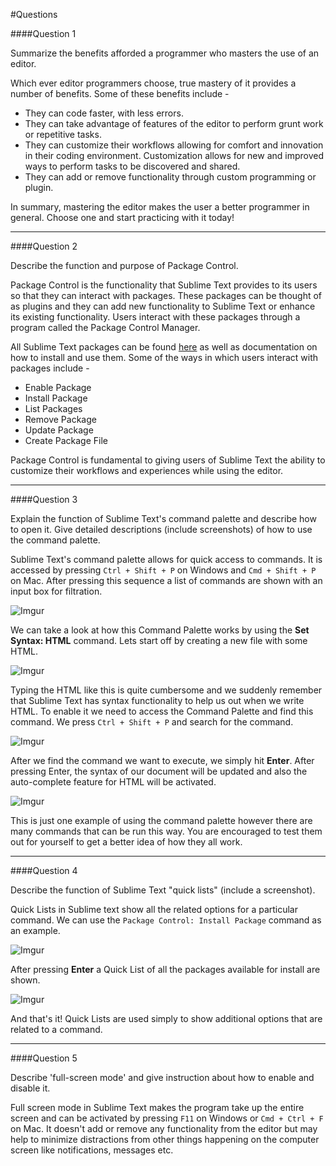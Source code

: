 #Questions

####Question 1

Summarize the benefits afforded a programmer who masters the use of an editor.

Which ever editor programmers choose, true mastery of it provides a number of benefits. Some of these benefits include -

- They can code faster, with less errors.
- They can take advantage of features of the editor to perform grunt work or repetitive tasks.
- They can customize their workflows allowing for comfort and innovation in their coding environment. Customization allows for new and improved ways to perform tasks to be discovered and shared.
-  They can add or remove functionality through custom programming or plugin. 

In summary, mastering the editor makes the user a better programmer in general. Choose one and start practicing with it today!

--- 

####Question 2

Describe the function and purpose of Package Control.

Package Control is the functionality that Sublime Text provides to its users so that they can interact with packages. These packages can be thought of as plugins and they can add new functionality to Sublime Text or enhance its existing functionality. Users interact with these packages through a program called the Package Control Manager. 

All Sublime Text packages can be found [here](https://packagecontrol.io/) as well as documentation on how to install and use them. Some of the ways in which users interact with packages include -

- Enable Package
- Install Package
- List Packages
- Remove Package
- Update Package
- Create Package File

Package Control is fundamental to giving users of Sublime Text the ability to customize their workflows and experiences while using the editor.

---

####Question 3

Explain the function of Sublime Text's command palette and describe how to open it. Give detailed descriptions (include screenshots) of how to use the command palette.

Sublime Text's command palette allows for quick access to commands. It is accessed by pressing `Ctrl + Shift + P` on Windows and `Cmd + Shift + P` on Mac. After pressing this sequence a list of commands are shown with an input box for filtration. 

![Imgur](http://i.imgur.com/FA5Z02F.jpg)

We can take a look at how this Command Palette works by using the **Set Syntax: HTML** command. Lets start off by creating a new file with some HTML. 

![Imgur](http://i.imgur.com/8wSoGK8.jpg)

Typing the HTML like this is quite cumbersome and we suddenly remember that Sublime Text has syntax functionality to help us out when we write HTML. To enable it we need to access the Command Palette and find this command. We press `Ctrl + Shift + P` and search for the command. 

![Imgur](http://i.imgur.com/0A7RbVT.jpg)

After we find the command we want to execute, we simply hit **Enter**. After pressing Enter, the syntax of our document will be updated and also the auto-complete feature for HTML will be activated. 

![Imgur](http://i.imgur.com/qlPsCP4.jpg)

This is just one example of using the command palette however there are many commands that can be run this way. You are encouraged to test them out for yourself to get a better idea of how they all work.

---

####Question 4 

Describe the function of Sublime Text "quick lists" (include a screenshot).

Quick Lists in Sublime text show all the related options for a particular command. We can use the `Package Control: Install Package` command as an example. 

![Imgur](http://i.imgur.com/DPk0c6P.jpg)

After pressing **Enter** a Quick List of all the packages available for install are shown. 

![Imgur](http://i.imgur.com/BG3aa7X.jpg)

And that's it! Quick Lists are used simply to show additional options that are related to a command. 

---

####Question 5

Describe 'full-screen mode' and give instruction about how to enable and disable it.

Full screen mode in Sublime Text makes the program take up the entire screen and can be activated by pressing `F11` on Windows or `Cmd + Ctrl + F` on Mac. It doesn't add or remove any functionality from the editor but may help to minimize distractions from other things happening on the computer screen like notifications, messages etc.

